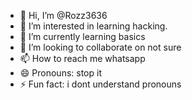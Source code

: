 - 👋 Hi, I’m @Rozz3636
- 👀 I’m interested in learning hacking.
- 🌱 I’m currently learning basics
- 💞️ I’m looking to collaborate on not sure
- 📫 How to reach me whatsapp
- 😄 Pronouns: stop it
- ⚡ Fun fact: i dont understand pronouns

<!---
Rozz3636/Rozz3636 is a ✨ special ✨ repository because its `README.md` (this file) appears on your GitHub profile.
You can click the Preview link to take a look at your changes.
--->
